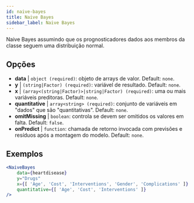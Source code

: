 ```yaml
---
id: naive-bayes
title: Naive Bayes
sidebar_label: Naive Bayes
---
```


Naive Bayes assumindo que os prognosticadores dados aos membros da classe seguem uma distribuição normal.

## Opções

* __data__ | `object (required)`: objeto de arrays de valor. Default: `none`.
* __y__ | `(string|Factor) (required)`: variável de resultado. Default: `none`.
* __x__ | `(array<(string|Factor)>|string|Factor) (required)`: uma ou mais variáveis preditoras. Default: `none`.
* __quantitative__ | `array<string> (required)`: conjunto de variáveis em "dados" que são "quantitativas". Default: `none`.
* __omitMissing__ | `boolean`: controla se devem ser omitidos os valores em falta. Default: `false`.
* __onPredict__ | `function`: chamada de retorno invocada com previsões e resíduos após a montagem do modelo. Default: `none`.


## Exemplos

```jsx live
<NaiveBayes 
    data={heartdisease} 
    y="Drugs"
    x={[ 'Age', 'Cost', 'Interventions', 'Gender', 'Complications' ]}
    quantitative={[ 'Age', 'Cost', 'Interventions' ]}
/>
```

